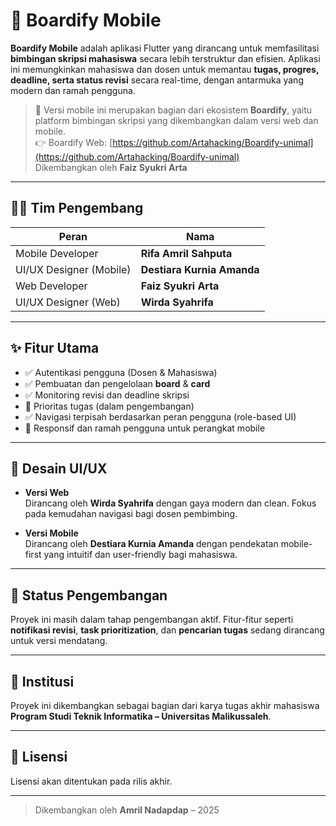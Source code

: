 # 📱 Boardify Mobile

**Boardify Mobile** adalah aplikasi Flutter yang dirancang untuk memfasilitasi **bimbingan skripsi mahasiswa** secara lebih terstruktur dan efisien. Aplikasi ini memungkinkan mahasiswa dan dosen untuk memantau **tugas, progres, deadline, serta status revisi** secara real-time, dengan antarmuka yang modern dan ramah pengguna.

> 🔗 Versi mobile ini merupakan bagian dari ekosistem **Boardify**, yaitu platform bimbingan skripsi yang dikembangkan dalam versi web dan mobile.  
> 👉 Boardify Web: [https://github.com/Artahacking/Boardify-unimal](https://github.com/Artahacking/Boardify-unimal)  
> Dikembangkan oleh **Faiz Syukri Arta**

---

## 👨‍💻 Tim Pengembang

| Peran                      | Nama                          |
|---------------------------|-------------------------------|
| Mobile Developer          | **Rifa Amril Sahputa**        |
| UI/UX Designer (Mobile)   | **Destiara Kurnia Amanda**    |
| Web Developer             | **Faiz Syukri Arta**          |
| UI/UX Designer (Web)      | **Wirda Syahrifa**            |

---

## ✨ Fitur Utama

- ✅ Autentikasi pengguna (Dosen & Mahasiswa)
- ✅ Pembuatan dan pengelolaan **board** & **card**
- ✅ Monitoring revisi dan deadline skripsi
- 🚧 Prioritas tugas (dalam pengembangan)
- ✅ Navigasi terpisah berdasarkan peran pengguna (role-based UI)
- 🚀 Responsif dan ramah pengguna untuk perangkat mobile

---

## 🎨 Desain UI/UX

- **Versi Web**  
  Dirancang oleh **Wirda Syahrifa** dengan gaya modern dan clean. Fokus pada kemudahan navigasi bagi dosen pembimbing.

- **Versi Mobile**  
  Dirancang oleh **Destiara Kurnia Amanda** dengan pendekatan mobile-first yang intuitif dan user-friendly bagi mahasiswa.


---

## 🚧 Status Pengembangan

Proyek ini masih dalam tahap pengembangan aktif. Fitur-fitur seperti **notifikasi revisi**, **task prioritization**, dan **pencarian tugas** sedang dirancang untuk versi mendatang.

---

## 🏫 Institusi

Proyek ini dikembangkan sebagai bagian dari karya tugas akhir mahasiswa  
**Program Studi Teknik Informatika – Universitas Malikussaleh**.

---

## 📜 Lisensi

Lisensi akan ditentukan pada rilis akhir.

---

> Dikembangkan oleh **Amril Nadapdap** – 2025


